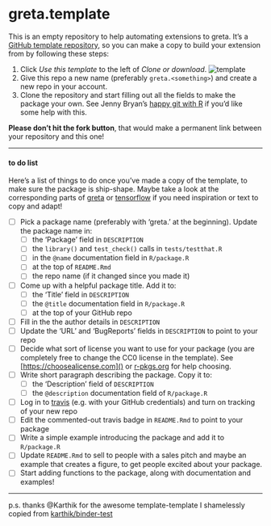 
<!-- README.md is generated from README.Rmd. Please edit that file -->

# greta.template

<!-- badges: start -->

<!-- once you've signed into travis and set it to wath your new repository, you can edit the following badges to point to your repo -->

<!-- [![Build Status](https://travis-ci.org/greta-dev/greta.template.svg?branch=master)](https://travis-ci.org/<user>/<repo>) -->

<!-- badges: end -->

This is an empty repository to help automating extensions to greta. It’s
a [GitHub template
repository](https://github.blog/2019-06-06-generate-new-repositories-with-repository-templates/),
so you can make a copy to build your extension from by following these
steps:

1.  Click *Use this template* to the left of *Clone or download*.
    ![template](https://i.imgur.com/TcLpIvM.png)
2.  Give this repo a new name (preferably `greta.<something>`) and
    create a new repo in your account.
3.  Clone the repository and start filling out all the fields to make
    the package your own. See Jenny Bryan’s [happy git with
    R](https://happygitwithr.com/push-pull-github.html) if you’d like
    some help with this.

**Please don’t hit the fork button**, that would make a permanent link
between your repository and this one\!

-----

#### to do list

Here’s a list of things to do once you’ve made a copy of the template,
to make sure the package is ship-shape. Maybe take a look at the
corresponding parts of [greta](https://github.com/greta-dev/greta) or
[tensorflow](https://github.com/rstudio/tensorflow) if you need
inspiration or text to copy and adapt\!

  - [ ] Pick a package name (preferably with ‘greta.’ at the beginning).
    Update the package name in:
      - [ ] the ‘Package’ field in `DESCRIPTION`
      - [ ] the `library()` and `test_check()` calls in
        `tests/testthat.R`
      - [ ] in the `@name` documentation field in `R/package.R`
      - [ ] at the top of `README.Rmd`
      - [ ] the repo name (if it changed since you made it)
  - [ ] Come up with a helpful package title. Add it to:
      - [ ] the ‘Title’ field in `DESCRIPTION`
      - [ ] the `@title` documentation field in `R/package.R`
      - [ ] at the top of your GitHub repo
  - [ ] Fill in the the author details in `DESCRIPTION`
  - [ ] Update the ‘URL’ and ‘BugReports’ fields in `DESCRIPTION` to
    point to your repo
  - [ ] Decide what sort of license you want to use for your package
    (you are completely free to change the CC0 license in the template).
    See [https://choosealicense.com]() or
    [r-pkgs.org](https://r-pkgs.org/description.html#license) for help
    choosing.
  - [ ] Write short paragraph describing the package. Copy it to:
      - [ ] the ‘Description’ field of `DESCRIPTION`
      - [ ] the `@description` documentation field of `R/package.R`
  - [ ] Log in to [travis](https://travis-ci.org) (e.g. with your GitHub
    credentials) and turn on tracking of your new repo
  - [ ] Edit the commented-out travis badge in `README.Rmd` to point to
    your package
  - [ ] Write a simple example introducing the package and add it to
    `R/package.R`
  - [ ] Update `README.Rmd` to sell to people with a sales pitch and
    maybe an example that creates a figure, to get people excited about
    your package.
  - [ ] Start adding functions to the package, along with documentation
    and examples\!

-----

p.s. thanks @Karthik for the awesome template-template I shamelessly
copied from
[karthik/binder-test](https://github.com/karthik/binder-test)
